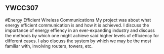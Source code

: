 ## YWCC307
#Energy Efficient Wireless Communications
My project was about what energy efficient communication is and how it is achieved. I discuss the importance of energy effiency in an ever-expanding industry and discuss the methods by which one might achieve said higher levels of efficiency for different cases. I also discuss the system by which we may be the most familiar with, involving routers, towers, etc.
